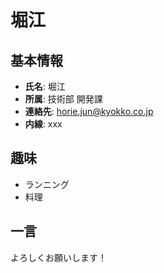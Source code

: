 # 堀江

## 基本情報
- **氏名**: 堀江
- **所属**: 技術部 開発課
- **連絡先**: horie.jun@kyokko.co.jp
- **内線**: xxx

## 趣味
- ランニング
- 料理

## 一言
よろしくお願いします！
